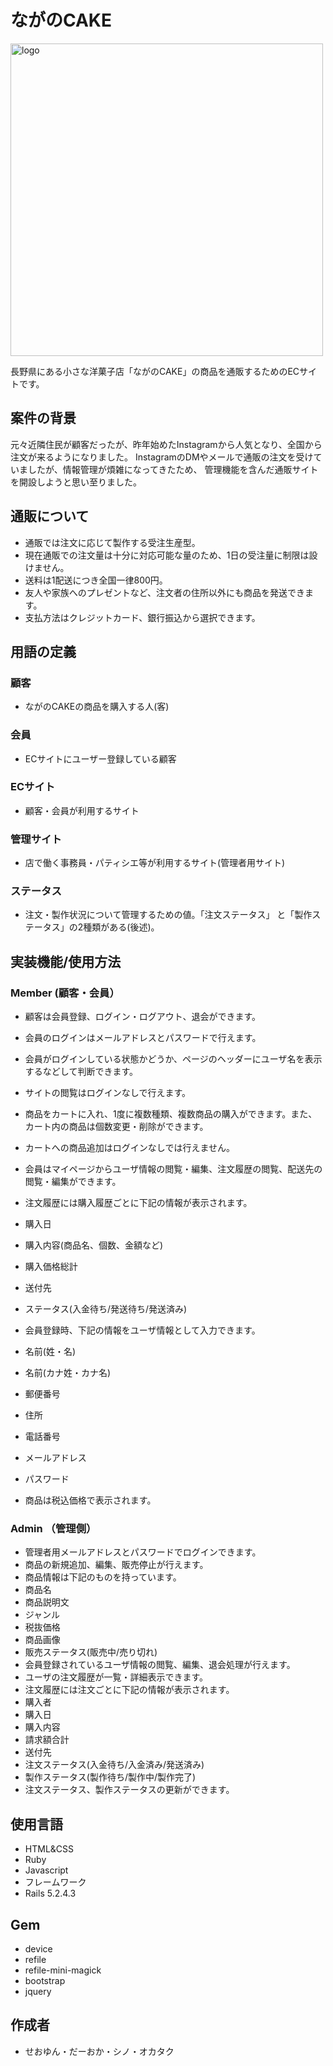 # ながのCAKE

<img width="500" alt="logo" src="https://i.ytimg.com/vi/CCuZLnNiRMQ/maxresdefault.jpg">

長野県にある小さな洋菓子店「ながのCAKE」の商品を通販するためのECサイトです。

## __案件の背景__

元々近隣住民が顧客だったが、昨年始めたInstagramから人気となり、全国から注文が来るようになりました。 InstagramのDMやメールで通販の注文を受けていましたが、情報管理が煩雑になってきたため、 管理機能を含んだ通販サイトを開設しようと思い至りました。

## __通販について__

- 通販では注文に応じて製作する受注生産型。
- 現在通販での注文量は十分に対応可能な量のため、1日の受注量に制限は設けません。
- 送料は1配送につき全国一律800円。
- 友人や家族へのプレゼントなど、注文者の住所以外にも商品を発送できます。
- 支払方法はクレジットカード、銀行振込から選択できます。

## __用語の定義__

### 顧客

- ながのCAKEの商品を購入する人(客)

### 会員

- ECサイトにユーザー登録している顧客

### ECサイト

- 顧客・会員が利用するサイト

### 管理サイト

- 店で働く事務員・パティシエ等が利用するサイト(管理者用サイト)

### ステータス

- 注文・製作状況について管理するための値。「注文ステータス」 と「製作ステータス」の2種類がある(後述)。

## 実装機能/使用方法

### Member (顧客・会員）

- 顧客は会員登録、ログイン・ログアウト、退会ができます。
- 会員のログインはメールアドレスとパスワードで行えます。
- 会員がログインしている状態かどうか、ページのヘッダーにユーザ名を表示するなどして判断できます。
- サイトの閲覧はログインなしで行えます。
- 商品をカートに入れ、1度に複数種類、複数商品の購入ができます。また、カート内の商品は個数変更・削除ができます。

- カートへの商品追加はログインなしでは行えません。
- 会員はマイページからユーザ情報の閲覧・編集、注文履歴の閲覧、配送先の閲覧・編集ができます。
- 注文履歴には購入履歴ごとに下記の情報が表示されます。
- 購入日
- 購入内容(商品名、個数、金額など)
- 購入価格総計
- 送付先
- ステータス(入金待ち/発送待ち/発送済み)
- 会員登録時、下記の情報をユーザ情報として入力できます。
- 名前(姓・名)
- 名前(カナ姓・カナ名)
- 郵便番号
- 住所
- 電話番号
- メールアドレス
- パスワード
- 商品は税込価格で表示されます。

### Admin （管理側）

- 管理者用メールアドレスとパスワードでログインできます。
- 商品の新規追加、編集、販売停止が行えます。
- 商品情報は下記のものを持っています。
- 商品名
- 商品説明文
- ジャンル
- 税抜価格
- 商品画像
- 販売ステータス(販売中/売り切れ)
- 会員登録されているユーザ情報の閲覧、編集、退会処理が行えます。
- ユーザの注文履歴が一覧・詳細表示できます。
- 注文履歴には注文ごとに下記の情報が表示されます。
- 購入者
- 購入日
- 購入内容
- 請求額合計
- 送付先
- 注文ステータス(入金待ち/入金済み/発送済み)
- 製作ステータス(製作待ち/製作中/製作完了)
- 注文ステータス、製作ステータスの更新ができます。

## 使用言語

- HTML&CSS
- Ruby
- Javascript
- フレームワーク
 - Rails 5.2.4.3
 
## Gem

- device
- refile
- refile-mini-magick
- bootstrap
- jquery

## 作成者

- せおゆん・だーおか・シノ・オカタク